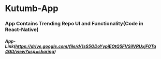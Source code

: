 # Kutumb-App
### App Contains Trending Repo UI and Functionality(Code in React-Native)

##### App-Link(https://drive.google.com/file/d/1sS5ODoYypiEOtQ5FVSilVRUxjF0Ta4GD/view?usp=sharing)
